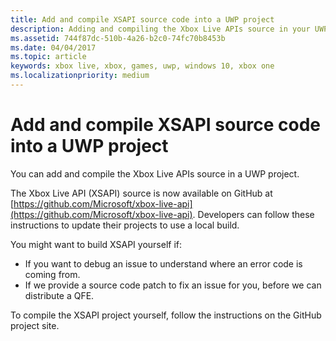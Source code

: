 ```yaml
---
title: Add and compile XSAPI source code into a UWP project
description: Adding and compiling the Xbox Live APIs source in your UWP project.
ms.assetid: 744f87dc-510b-4a26-b2c0-74fc70b8453b
ms.date: 04/04/2017
ms.topic: article
keywords: xbox live, xbox, games, uwp, windows 10, xbox one
ms.localizationpriority: medium
---
```


# Add and compile XSAPI source code into a UWP project

You can add and compile the Xbox Live APIs source in a UWP project.

The Xbox Live API (XSAPI) source is now available on GitHub at [https://github.com/Microsoft/xbox-live-api](https://github.com/Microsoft/xbox-live-api).
Developers can follow these instructions to update their projects to use a local build.

You might want to build XSAPI yourself if:
* If you want to debug an issue to understand where an error code is coming from.
* If we provide a source code patch to fix an issue for you, before we can distribute a QFE.

To compile the XSAPI project yourself, follow the instructions on the GitHub project site.
